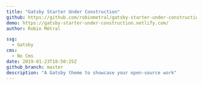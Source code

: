 ```yaml
---
title: "Gatsby Starter Under Construction"
github: https://github.com/robinmetral/gatsby-starter-under-construction
demo: https://gatsby-starter-under-construction.netlify.com/
author: Robin Métral

ssg:
  - Gatsby
cms:
  - No Cms
date: 2019-01-23T18:50:25Z
github_branch: master
description: "A Gatsby theme to showcase your open-source work"
---
```

